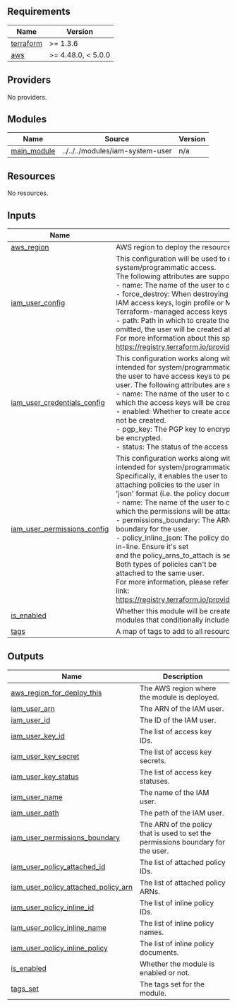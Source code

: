 <!-- BEGIN_TF_DOCS -->
## Requirements

| Name | Version |
|------|---------|
| <a name="requirement_terraform"></a> [terraform](#requirement\_terraform) | >= 1.3.6 |
| <a name="requirement_aws"></a> [aws](#requirement\_aws) | >= 4.48.0, < 5.0.0 |

## Providers

No providers.

## Modules

| Name | Source | Version |
|------|--------|---------|
| <a name="module_main_module"></a> [main\_module](#module\_main\_module) | ../../../modules/iam-system-user | n/a |

## Resources

No resources.

## Inputs

| Name | Description | Type | Default | Required |
|------|-------------|------|---------|:--------:|
| <a name="input_aws_region"></a> [aws\_region](#input\_aws\_region) | AWS region to deploy the resources | `string` | n/a | yes |
| <a name="input_iam_user_config"></a> [iam\_user\_config](#input\_iam\_user\_config) | This configuration will be used to create the IAM user, that's intended for system/programmatic access.<br>The following attributes are supported:<br>- name: The name of the user to create. It can't be ommited.<br>- force\_destroy: When destroying this user, destroy even if it has non-Terraform-managed IAM access keys, login profile or MFA devices. Without force\_destroy a user with non-Terraform-managed access keys and login profile will fail to be destroyed.<br>- path: Path in which to create the user. If it does not already exist, it will be created. If omitted, the user will be created at the root path.<br>For more information about this specific configuration, please refer to the following link: https://registry.terraform.io/providers/hashicorp/aws/latest/docs/resources/iam_user | <pre>list(object({<br>    name          = string<br>    path          = optional(string, "/")<br>    force_destroy = optional(bool, false)<br>  }))</pre> | n/a | yes |
| <a name="input_iam_user_credentials_config"></a> [iam\_user\_credentials\_config](#input\_iam\_user\_credentials\_config) | This configuration works along with the iam\_user\_config to create the IAM user, that's intended for system/programmatic access. It enables<br>the user to have access keys to perform certain actions, by creating access keys for the user. The following attributes are supported:<br>- name: The name of the user to create. It can't be ommited. It's used to identify the user to which the access keys will be created.<br>- enabled: Whether to create access keys for the user. If set to false, the access keys will not be created.<br>- pgp\_key: The PGP key to encrypt the access keys. If it's not set, the access keys will not be encrypted.<br>- status: The status of the access keys. Can be either Active or Inactive. | <pre>list(object({<br>    name    = string<br>    enabled = optional(bool, true)<br>    pgp_key = optional(string, null)<br>    status  = optional(string, "Active")<br>  }))</pre> | `null` | no |
| <a name="input_iam_user_permissions_config"></a> [iam\_user\_permissions\_config](#input\_iam\_user\_permissions\_config) | This configuration works along with the iam\_user\_config to create the IAM user, that's intended for system/programmatic access.<br>Specifically, it enables the user to have certain permissions to perform certain actions, by attaching policies to the user in<br>'json' format (i.e. the policy document). The following attributes are supported:<br>- name: The name of the user to create. It can't be ommited. It's used to identify the user to which the permissions will be attached.<br>- permissions\_boundary: The ARN of the policy that is used to set the permissions boundary for the user.<br>- policy\_inline\_json: The policy document in 'json' format. It can be used to create a policy in-line. Ensure it's set<br>and the policy\_arns\_to\_attach is set to an empty list, if you want to create a policy in-line. Both types of policies can't be<br>attached to the same user.<br>For more information, please refer to how the policy document is defined in the following link: https://registry.terraform.io/providers/hashicorp/aws/latest/docs/resources/iam_user_policy | <pre>list(object({<br>    name                  = string<br>    permissions_boundary  = optional(string, null)<br>    policy_inline_json    = optional(string, null)<br>    policy_arns_to_attach = optional(list(string), [])<br>  }))</pre> | `null` | no |
| <a name="input_is_enabled"></a> [is\_enabled](#input\_is\_enabled) | Whether this module will be created or not. It is useful, for stack-composite<br>modules that conditionally includes resources provided by this module.. | `bool` | n/a | yes |
| <a name="input_tags"></a> [tags](#input\_tags) | A map of tags to add to all resources. | `map(string)` | `{}` | no |

## Outputs

| Name | Description |
|------|-------------|
| <a name="output_aws_region_for_deploy_this"></a> [aws\_region\_for\_deploy\_this](#output\_aws\_region\_for\_deploy\_this) | The AWS region where the module is deployed. |
| <a name="output_iam_user_arn"></a> [iam\_user\_arn](#output\_iam\_user\_arn) | The ARN of the IAM user. |
| <a name="output_iam_user_id"></a> [iam\_user\_id](#output\_iam\_user\_id) | The ID of the IAM user. |
| <a name="output_iam_user_key_id"></a> [iam\_user\_key\_id](#output\_iam\_user\_key\_id) | The list of access key IDs. |
| <a name="output_iam_user_key_secret"></a> [iam\_user\_key\_secret](#output\_iam\_user\_key\_secret) | The list of access key secrets. |
| <a name="output_iam_user_key_status"></a> [iam\_user\_key\_status](#output\_iam\_user\_key\_status) | The list of access key statuses. |
| <a name="output_iam_user_name"></a> [iam\_user\_name](#output\_iam\_user\_name) | The name of the IAM user. |
| <a name="output_iam_user_path"></a> [iam\_user\_path](#output\_iam\_user\_path) | The path of the IAM user. |
| <a name="output_iam_user_permissions_boundary"></a> [iam\_user\_permissions\_boundary](#output\_iam\_user\_permissions\_boundary) | The ARN of the policy that is used to set the permissions boundary for the user. |
| <a name="output_iam_user_policy_attached_id"></a> [iam\_user\_policy\_attached\_id](#output\_iam\_user\_policy\_attached\_id) | The list of attached policy IDs. |
| <a name="output_iam_user_policy_attached_policy_arn"></a> [iam\_user\_policy\_attached\_policy\_arn](#output\_iam\_user\_policy\_attached\_policy\_arn) | The list of attached policy ARNs. |
| <a name="output_iam_user_policy_inline_id"></a> [iam\_user\_policy\_inline\_id](#output\_iam\_user\_policy\_inline\_id) | The list of inline policy IDs. |
| <a name="output_iam_user_policy_inline_name"></a> [iam\_user\_policy\_inline\_name](#output\_iam\_user\_policy\_inline\_name) | The list of inline policy names. |
| <a name="output_iam_user_policy_inline_policy"></a> [iam\_user\_policy\_inline\_policy](#output\_iam\_user\_policy\_inline\_policy) | The list of inline policy documents. |
| <a name="output_is_enabled"></a> [is\_enabled](#output\_is\_enabled) | Whether the module is enabled or not. |
| <a name="output_tags_set"></a> [tags\_set](#output\_tags\_set) | The tags set for the module. |
<!-- END_TF_DOCS -->
